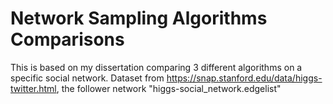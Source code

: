 # Network Sampling Algorithms Comparisons
This is based on my dissertation comparing 3 different algorithms on a specific social network. 
Dataset from https://snap.stanford.edu/data/higgs-twitter.html, the follower network "higgs-social_network.edgelist"

